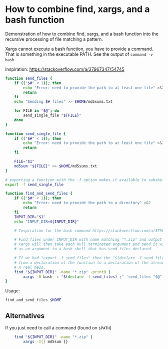 # How to combine find, xargs, and a bash function

Demonstration of how to combine find, xargs, and a bash function into the recursive
processing of file matching a pattern.

Xargs cannot execute a bash function, you have to provide a command. That is something in
the executable PATH.  See the output of `command -v bash`.

Inspiration: https://stackoverflow.com/a/37967347/54745

```bash
function send_files {
    if (("$#" < 1)); then
        echo "Error: need to provide the path to at least one file" >&2
        return
    fi
    echo "Sending $# files" >> $HOME/md5sums.txt

    for FILE in "$@"; do
        send_single_file "${FILE}"
    done
}

function send_single_file {
    if (("$#" < 1)); then
        echo "Error: need to provide the path to at least one file" >&2
        return
    fi

    FILE="$1"
    md5sum "${FILE}" >> $HOME/md5sums.txt
}

# exporting a function with the -f option makes it available to subshells:
export -f send_single_file

function find_and_send_files {
    if (("$#" < 1)); then
        echo "Error: need to provide the path to a directory" >&2
        return
    fi
    INPUT_DIR="$1"
    echo "INPUT_DIR=${INPUT_DIR}"

    # Inspiration for the bash command https://stackoverflow.com/a/37967347/54745

    # Find files under INPUT_DIR with name matching "*.zip" and output them with nulls between them.
    # xargs will then take each null terminated argument and send it with the other two commands
    # as an argument to a bash shell that has send_files declared.

    # If we had "export -f send_files" then the "$(declare -f send_files)" would be converted
    # from a declaration of the function to a declaration of the already defined function body.
    # A real mess.
    find "${INPUT_DIR}" -name "*.zip" -print0 |
        xargs -0 bash -c "$(declare -f send_files) ;" 'send_files "$@"'
}
```

Usage:

```bash
find_and_send_files $HOME
```


## Alternatives

If you just need to call a command (found on `$PATH`)

```bash
    find "${INPUT_DIR}" -name "*.zip" |
        xargs -I{} md5sum {}
```
